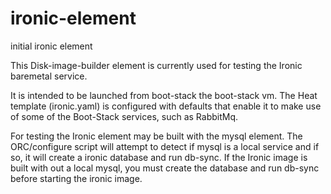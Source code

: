 ironic-element
==============

initial ironic element

This Disk-image-builder element is currently used for testing the
Ironic baremetal service.

It is intended to be launched from boot-stack the boot-stack vm. The
Heat template (ironic.yaml) is configured with defaults that enable it
to make use of some of the Boot-Stack services, such as RabbitMq.

For testing the Ironic element may be built with the mysql element.
The ORC/configure script will attempt to detect if mysql is a local 
service and if so, it will create a ironic database and run db-sync.
If the Ironic image is built with out a local mysql, you must create
the database and run db-sync before starting the ironic image.
